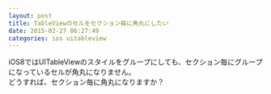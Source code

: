 ```yaml
---
layout: post
title: TableViewのセルをセクション毎に角丸にしたい
date: 2015-02-27 06:27:49
categories: ios uitableview
---
```

<p>iOS8ではUITableViewのスタイルをグループにしても、セクション毎にグループになっているセルが角丸になりません。<br>
どうすれば、セクション毎に角丸になりますか？</p>
